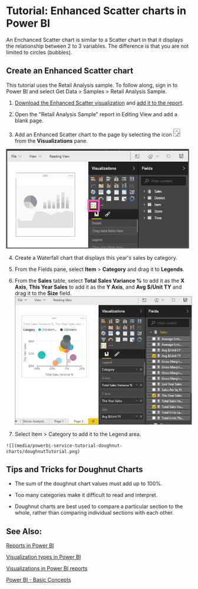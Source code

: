 ﻿<properties
   pageTitle="Tutorial: Enhanced Scatter charts in Power BI"
   description="Tutorial: Enhanced Scatter charts in Power BI"
   services="powerbi"
   documentationCenter=""
   authors="mihart"
   manager="mblythe"
   editor=""
   tags="Visualizations"/>

<tags
   ms.service="powerbi"
   ms.devlang="NA"
   ms.topic="article"
   ms.tgt_pltfrm="NA"
   ms.workload="powerbi"
   ms.date="10/14/2015"
   ms.author="mihart"/>

# Tutorial: Enhanced Scatter charts in Power BI

An Enchanced Scatter chart is similar to a Scatter chart in that it displays the relationship between 2 to 3 variables. The  difference is that you are not limited to circles (bubbles).

## Create an Enhanced Scatter chart

This tutorial uses the Retail Analysis sample. To follow along, sign in to Power BI and select Get Data \> Samples \> Retail Analysis Sample. 

1. [Download the Enhanced Scatter visualization](xxx) and [add it to the report](xx).

2. Open the "Retail Analysis Sample" report in Editing View and add a blank page.

3. Add an Enhanced Scatter chart to the page by selecting the icon     ![](media/powerbi-service-tutorial-enhancedscatter/PBI_enhancedScatterIcon.jpg) from the **Visualizations** pane.

  ![](media/powerbi-service-tutorial-enhancedscatter/PBI_enhancedScatterTemplate.jpg)

4. Create a Waterfall chart that displays this year's sales by category.

 1.  From the Fields pane, select **Item** \> **Category** and drag it to  **Legends**.

 2.  From the **Sales** table, select **Total Sales Variance %** to add it as the **X Axis**, **This Year Sales** to add it as the **Y Axis**, and **Avg $/Unit TY** and drag it to the **Size** field.
    ![](media/powerbi-service-tutorial-enhancedscatter/PBI_enhancedScatterStep1.png)

 3.  Select Item \> Category to add it to the Legend area. 

    ![](media/powerbi-service-tutorial-doughnut-charts/doughnutTutorial.png)

## Tips and Tricks for Doughnut Charts

-   The sum of the doughnut chart values must add up to 100%.

-   Too many categories make it difficult to read and interpret.

-   Doughnut charts are best used to compare a particular section to the whole, rather than comparing individual sections with each other. 

## See Also:

[Reports in Power BI](powerbi-service-reports.md)

[Visualization types in Power BI](powerbi-service-visualization-types-for-reports-and-q-and-a.md)

[Visualizations in Power BI reports](powerbi-service-visualizations-for-reports.md)

[Power BI - Basic Concepts](powerbi-service-basic-concepts.md)
